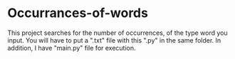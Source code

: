 # Occurrances-of-words
This project searches for the number of occurrences, of the type word you input. You will have to put a ".txt" file with this ".py" in the same folder. In addition, I have "main.py" file for execution. 

